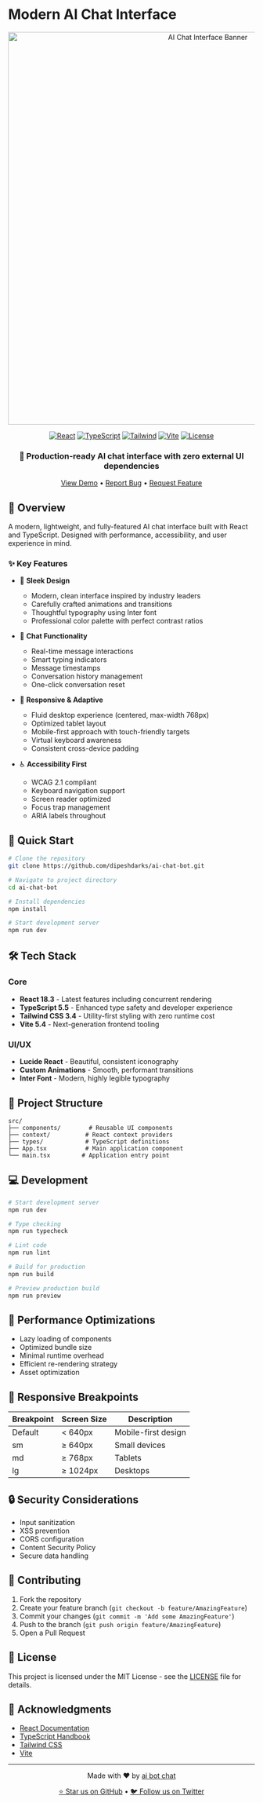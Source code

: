 # Modern AI Chat Interface

<div align="center">
  <img src="https://images.pexels.com/photos/8386440/pexels-photo-8386440.jpeg?auto=compress&cs=tinysrgb&w=1260&h=750&dpr=2" alt="AI Chat Interface Banner" width="800"/>

  [![React](https://img.shields.io/badge/React-18.3-61DAFB?logo=react&logoColor=white&style=for-the-badge)](https://reactjs.org)
  [![TypeScript](https://img.shields.io/badge/TypeScript-5.5-3178C6?logo=typescript&logoColor=white&style=for-the-badge)](https://www.typescriptlang.org)
  [![Tailwind](https://img.shields.io/badge/Tailwind-3.4-38B2AC?logo=tailwind-css&logoColor=white&style=for-the-badge)](https://tailwindcss.com)
  [![Vite](https://img.shields.io/badge/Vite-5.4-646CFF?logo=vite&logoColor=white&style=for-the-badge)](https://vitejs.dev)
  [![License](https://img.shields.io/badge/License-MIT-yellow.svg?style=for-the-badge)](https://opensource.org/licenses/MIT)
</div>

<div align="center">
  <h3>🚀 Production-ready AI chat interface with zero external UI dependencies</h3>
  
  [View Demo](https://effortless-jelly-0a9e72.netlify.app) • [Report Bug](https://github.com/dipeshdarks/ai-chat-interface/issues) • [Request Feature](https://github.com/dipeshdarks/ai-chat-interface/issues)
</div>

## 🌟 Overview

A modern, lightweight, and fully-featured AI chat interface built with React and TypeScript. Designed with performance, accessibility, and user experience in mind.

### ✨ Key Features

- 🎨 **Sleek Design**
  - Modern, clean interface inspired by industry leaders
  - Carefully crafted animations and transitions
  - Thoughtful typography using Inter font
  - Professional color palette with perfect contrast ratios

- 💬 **Chat Functionality**
  - Real-time message interactions
  - Smart typing indicators
  - Message timestamps
  - Conversation history management
  - One-click conversation reset

- 📱 **Responsive & Adaptive**
  - Fluid desktop experience (centered, max-width 768px)
  - Optimized tablet layout
  - Mobile-first approach with touch-friendly targets
  - Virtual keyboard awareness
  - Consistent cross-device padding

- ♿ **Accessibility First**
  - WCAG 2.1 compliant
  - Keyboard navigation support
  - Screen reader optimized
  - Focus trap management
  - ARIA labels throughout

## 🚀 Quick Start

```bash
# Clone the repository
git clone https://github.com/dipeshdarks/ai-chat-bot.git

# Navigate to project directory
cd ai-chat-bot

# Install dependencies
npm install

# Start development server
npm run dev
```

## 🛠️ Tech Stack

### Core
- **React 18.3** - Latest features including concurrent rendering
- **TypeScript 5.5** - Enhanced type safety and developer experience
- **Tailwind CSS 3.4** - Utility-first styling with zero runtime cost
- **Vite 5.4** - Next-generation frontend tooling

### UI/UX
- **Lucide React** - Beautiful, consistent iconography
- **Custom Animations** - Smooth, performant transitions
- **Inter Font** - Modern, highly legible typography

## 📖 Project Structure

```
src/
├── components/        # Reusable UI components
├── context/          # React context providers
├── types/            # TypeScript definitions
├── App.tsx           # Main application component
└── main.tsx         # Application entry point
```

## 💻 Development

```bash
# Start development server
npm run dev

# Type checking
npm run typecheck

# Lint code
npm run lint

# Build for production
npm run build

# Preview production build
npm run preview
```

## 🎯 Performance Optimizations

- Lazy loading of components
- Optimized bundle size
- Minimal runtime overhead
- Efficient re-rendering strategy
- Asset optimization

## 📱 Responsive Breakpoints

| Breakpoint | Screen Size | Description |
|------------|-------------|-------------|
| Default    | < 640px     | Mobile-first design |
| sm         | ≥ 640px     | Small devices |
| md         | ≥ 768px     | Tablets |
| lg         | ≥ 1024px    | Desktops |

## 🔒 Security Considerations

- Input sanitization
- XSS prevention
- CORS configuration
- Content Security Policy
- Secure data handling

## 🤝 Contributing

1. Fork the repository
2. Create your feature branch (`git checkout -b feature/AmazingFeature`)
3. Commit your changes (`git commit -m 'Add some AmazingFeature'`)
4. Push to the branch (`git push origin feature/AmazingFeature`)
5. Open a Pull Request

## 📄 License

This project is licensed under the MIT License - see the [LICENSE](LICENSE) file for details.

## 🙏 Acknowledgments

- [React Documentation](https://react.dev)
- [TypeScript Handbook](https://www.typescriptlang.org/docs)
- [Tailwind CSS](https://tailwindcss.com)
- [Vite](https://vitejs.dev)

---

<div align="center">
  <p>Made with ❤️ by <a href="https://github.com/dipeshdarks/ai-chat-bot.git">ai bot chat</a></p>
  <p>
    <a href="https://github.com/dipeshdarks/ai-chat-bot.git">⭐ Star us on GitHub</a> •
    <a href="https://twitter.com/dipdarks">🐦 Follow us on Twitter</a>
  </p>
</div>
